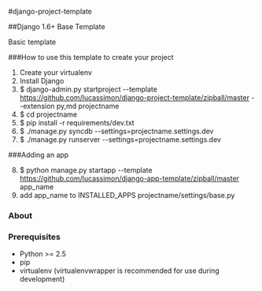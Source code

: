 #django-project-template


##Django 1.6+ Base Template


Basic template

###How to use this template to create your project


1. Create your virtualenv
2. Install Django
3. $ django-admin.py startproject --template https://github.com/lucassimon/django-project-template/zipball/master --extension py,md projectname
4. $ cd projectname
5. $ pip install -r requirements/dev.txt
6. $ ./manage.py syncdb --settings=projectname.settings.dev
7. $ ./manage.py runserver --settings=projectname.settings.dev

###Adding an app

8. $ python manage.py startapp --template https://github.com/lucassimon/django-app-template/zipball/master app_name
9. add app_name to INSTALLED_APPS projectname/settings/base.py

### About

### Prerequisites

- Python >= 2.5
- pip
- virtualenv (virtualenvwrapper is recommended for use during development)


